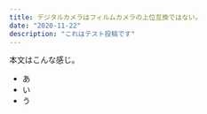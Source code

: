 ```yaml
---
title: デジタルカメラはフィルムカメラの上位互換ではない。
date: "2020-11-22"
description: "これはテスト投稿です"
---
```


本文はこんな感じ。
- あ
- い
- う